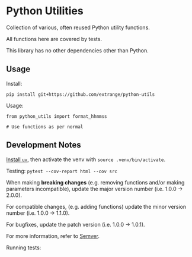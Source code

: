 # Python Utilities

Collection of various, often reused Python utility functions.

All functions here are covered by tests.

This library has no other dependencies other than Python.

## Usage

Install:

```
pip install git+https://github.com/extrange/python-utils
```

Usage:

```
from python_utils import format_hhmmss

# Use functions as per normal
```

## Development Notes

[Install `uv`](https://docs.astral.sh/uv/getting-started/installation/), then activate the venv with `source .venv/bin/activate`.

Testing: `pytest --cov-report html --cov src`

When making **breaking changes** (e.g. removing functions and/or making parameters incompatible), update the major version number (i.e. 1.0.0 -> 2.0.0).

For compatible changes, (e.g. adding functions) update the minor version number (i.e. 1.0.0 -> 1.1.0).

For bugfixes, update the patch version (i.e. 1.0.0 -> 1.0.1).

For more information, refer to [Semver](https://semver.org/).

Running tests:
